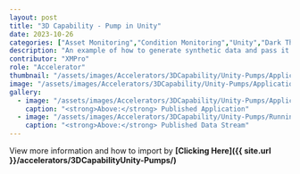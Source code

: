 ```yaml
---
layout: post
title: "3D Capability - Pump in Unity"
date: 2023-10-26
categories: ["Asset Monitoring","Condition Monitoring","Unity","Dark Theme"]
description: "An example of how to generate synthetic data and pass it through a data stream to a Unity model running within an application."
contributor: "XMPro"
role: "Accelerator"
thumbnail: "/assets/images/Accelerators/3DCapability/Unity-Pumps/Application.png"
image: "/assets/images/Accelerators/3DCapability/Unity-Pumps/Application.png"
gallery:
  - image: "/assets/images/Accelerators/3DCapability/Unity-Pumps/Application.png"
    caption: "<strong>Above:</strong> Published Application"
  - image: "/assets/images/Accelerators/3DCapability/Unity-Pumps/Running Data Stream.png"
    caption: "<strong>Above:</strong> Published Data Stream"
---
```


View more information and how to import by <strong>[Clicking Here]({{ site.url }}/accelerators/3DCapabilityUnity-Pumps/)</strong>